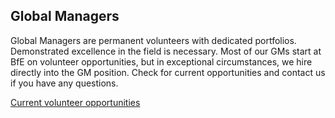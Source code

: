 <link rel="stylesheet" href="assets/css/team.css"></link>

<div class="role-box">
  <h2 id="global-managers">Global Managers</h2>
  <div class="role-desc">
    <p>Global Managers are permanent volunteers with dedicated portfolios. Demonstrated excellence in the field is necessary. Most of our GMs start at BfE on volunteer opportunities, but in exceptional circumstances, we hire directly into the GM position. Check for current opportunities and contact us if you have any questions.</p>
    <a class="role-desc-button" href="">Current volunteer opportunities</a>
  </div>
</div>
